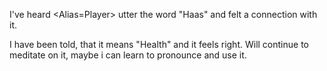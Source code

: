 I've heard <Alias=Player> utter the word "Haas" and felt a connection with it.

I have been told, that it means "Health" and it feels right. Will continue to meditate on it, maybe i can learn to pronounce and use it.
